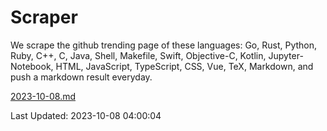 # Scraper

We scrape the github trending page of these languages: Go, Rust, Python, Ruby, C++, C, Java, Shell, Makefile, Swift, Objective-C, Kotlin, Jupyter-Notebook, HTML, JavaScript, TypeScript, CSS, Vue, TeX, Markdown, and push a markdown result everyday.

[2023-10-08.md](https://github.com/yangwenmai/github-trending-backup/blob/master/2023-10-08.md)

Last Updated: 2023-10-08 04:00:04